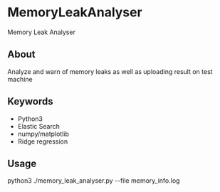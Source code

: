 # MemoryLeakAnalyser
Memory Leak Analyser

## About
Analyze and warn of memory leaks as well as uploading result on test machine

## Keywords
* Python3
* Elastic Search
* numpy/matplotlib
* Ridge regression

## Usage
python3 ./memory_leak_analyser.py --file memory_info.log